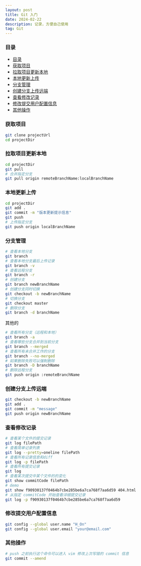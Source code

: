 ```yaml
---
layout: post
title: Git 入门
date: 2024-02-22
description: 记录，方便自己使用
tag: Git
---
```


### 目录
- [目录](#目录)
- [获取项目](#获取项目)
- [拉取项目更新本地](#拉取项目更新本地)
- [本地更新上传](#本地更新上传)
- [分支管理](#分支管理)
- [创建分支上传远端](#创建分支上传远端)
- [查看修改记录](#查看修改记录)
- [修改提交用户配置信息](#修改提交用户配置信息)
- [其他操作](#其他操作)

### 获取项目
```sh
git clone projectUrl
cd projectDir
```

### 拉取项目更新本地
```sh
cd projectDir
git pull
# 合并指定分支
git pull origin remoteBranchName:localBranchName
```

### 本地更新上传
```sh
cd projectDir
git add .
git commit -m "版本更新提示信息"
git push
# 上传指定分支
git push origin localBranchName
```

### 分支管理
```sh
# 查看本地分支
git branch
# 查看本地分支最后上传记录
git branch -v
# 查看远程分支
git branch -r
# 创建分支
git branch newBranchName
# 创建分支同时切换
git checkout -b newBranchName
# 切换分支
git checkout master
# 删除分支
git branch -d branchName
```

其他的
```sh
# 查看所有分支（远程和本地）
git branch -a
# 查看哪些分支合并到当前分支
git branch --merged
# 查看所有未合并工作的分支
git branch --no-merged
# 如果删除失败可以强制删除
git branch -D branchName
# 删除远程分支
git push origin :remoteBranchName
```

### 创建分支上传远端
```sh
git checkout -b newBranchName
git add .
git commit -m "message"
git push origin newBranchName
```

### 查看修改记录
```sh
# 查看某个文件的提交记录
git log filePath
# 查看简单记录列表
git log --pretty=oneline filePath
# 查看所有记录信息和diff
git log -p filePath
# 查看所有提交记录
git log
# 查看某次提交中某个文件的的变化
git show commitCode filePath
# demo
git show f90930137f0464b7cbe285be6a7ca768f7aa6d59 404.html
# 从指定 commitCode 开始查看详细提交记录
git log -p f90930137f0464b7cbe285be6a7ca768f7aa6d59
```

### 修改提交用户配置信息
```sh
git config --global user.name "H_On"
git config --global user.email "your@email.com"
```

### 其他操作
```sh
# push 之前执行这个命令可以进入 vim 修改上次写错的 commit 信息
git commit --amend
```